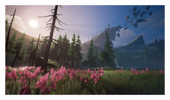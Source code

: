 <a href="https://discord.com/oauth2/authorize?client_id=1260588948544290927">
    <picture>
        <img alt="ShrikeBot" src="https://raw.githubusercontent.com/FJrodafo/ShrikeBot/main/Assets/Banner/tutorial_slate_bg_full.jpg">
    </picture>
</a>